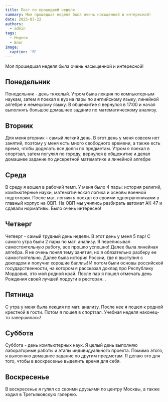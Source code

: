 ```yaml
---
title: Пост по прошедшей неделе
summary: Моя прошедшая неделя была очень насыщенной и интересной!
date: 2025-03-22
authors:
  - admin
tags:
  - Неделя
  - Блог
image:
  caption: 'Я'
---
```


Моя прошедшая неделя была очень насыщенной и интересной!

## Понедельник

Понедельник - день тяжелый. Утром была лекция по компьютерным наукам, затем я поехал в вуз на пары по английскому языку, линейной алгебре и немецкому языку. В общежитие я вернулся в 17:00 и начал выполнять большое домашнее задание по математическому анализу.

## Вторник

Для меня вторник - самый легкий день. В этот день у меня совсем нет занятий, поэтому у меня есть много свободного времени, а также есть время, чтобы доделать все долги по предметам. Утром я поехал в спортзал, затем погулял по городу, вернулся в общежитие и делал домашнее задание по дискретной математике и линейной алгебре

## Среда 

В среду я вошел в рабочий темп. У меня было 4 пары: история религий, компьютерные науки, математическая логика и основы военной подготовки. После мат. логики я поехал со своими одногруппниками в главный корпус на ОВП. На ОВП мы учились разбирать автомат АК-47 и сдавали нормативы. Было очень интересно!

## Четверг 

Четверг - самый трудный день недели. В этот день у меня 5 пар! С самого утра были 2 пары по мат. анализу. Я переписывал самостоятельную работу, все прошло успешно! Далее была линейная алгебра. Я не очень понял тему занятия, но я обязательно разберу ее самостоятельно. Далее была история России, где я выступил с докладом и получил хорошие балллы! И потом были основы российской государственности, на котором я рассказал доклад про Республику Мордовия, это мой родной край. После пар я пошел отмечать день Рождения своей лучшей подруги в ресторан.
.
## Пятница

С утра у меня была лекция по мат. анализу. После нее я пошел к родной крестной в гости. Потом я пошел в спортзал. Учебная неделя наконец-то завершилась!

## Суббота

Суббота - день компьютерных наук. Я целый день выполняю лабораторные работы и этапы индивидуального проекта. Помимо этого, я выполняю домашнее задание по другим предметам. Я делаю это для того, чтобы в воскресенье выделить время для себя.

## Воскресенье

В воскресенье я гулял со своими друзьями по центру Москвы, а также ходил в Третьяковскую галерею. 
